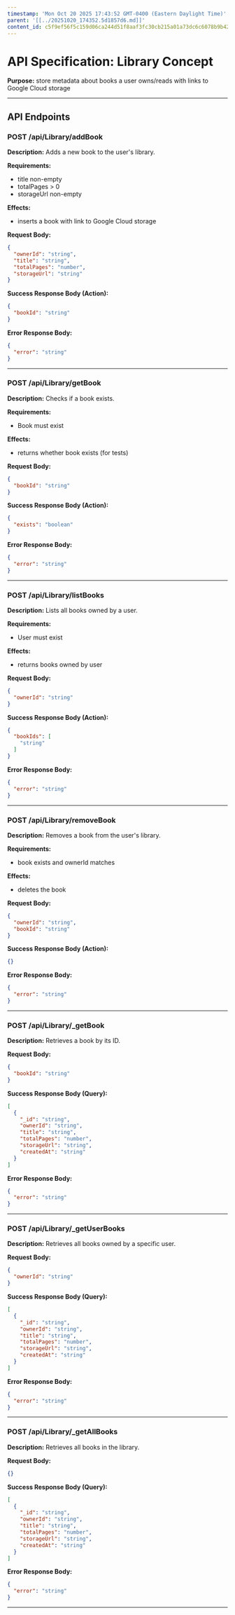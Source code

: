 ```yaml
---
timestamp: 'Mon Oct 20 2025 17:43:52 GMT-0400 (Eastern Daylight Time)'
parent: '[[../20251020_174352.5d1857d6.md]]'
content_id: c5f9ef56f5c159d06ca244d51f8aaf3fc30cb215a01a73dc6c6078b9b421ebea
---
```


# API Specification: Library Concept

**Purpose:** store metadata about books a user owns/reads with links to Google Cloud storage

***

## API Endpoints

### POST /api/Library/addBook

**Description:** Adds a new book to the user's library.

**Requirements:**

* title non-empty
* totalPages > 0
* storageUrl non-empty

**Effects:**

* inserts a book with link to Google Cloud storage

**Request Body:**

```json
{
  "ownerId": "string",
  "title": "string",
  "totalPages": "number",
  "storageUrl": "string"
}
```

**Success Response Body (Action):**

```json
{
  "bookId": "string"
}
```

**Error Response Body:**

```json
{
  "error": "string"
}
```

***

### POST /api/Library/getBook

**Description:** Checks if a book exists.

**Requirements:**

* Book must exist

**Effects:**

* returns whether book exists (for tests)

**Request Body:**

```json
{
  "bookId": "string"
}
```

**Success Response Body (Action):**

```json
{
  "exists": "boolean"
}
```

**Error Response Body:**

```json
{
  "error": "string"
}
```

***

### POST /api/Library/listBooks

**Description:** Lists all books owned by a user.

**Requirements:**

* User must exist

**Effects:**

* returns books owned by user

**Request Body:**

```json
{
  "ownerId": "string"
}
```

**Success Response Body (Action):**

```json
{
  "bookIds": [
    "string"
  ]
}
```

**Error Response Body:**

```json
{
  "error": "string"
}
```

***

### POST /api/Library/removeBook

**Description:** Removes a book from the user's library.

**Requirements:**

* book exists and ownerId matches

**Effects:**

* deletes the book

**Request Body:**

```json
{
  "ownerId": "string",
  "bookId": "string"
}
```

**Success Response Body (Action):**

```json
{}
```

**Error Response Body:**

```json
{
  "error": "string"
}
```

***

### POST /api/Library/\_getBook

**Description:** Retrieves a book by its ID.

**Request Body:**

```json
{
  "bookId": "string"
}
```

**Success Response Body (Query):**

```json
[
  {
    "_id": "string",
    "ownerId": "string",
    "title": "string",
    "totalPages": "number",
    "storageUrl": "string",
    "createdAt": "string"
  }
]
```

**Error Response Body:**

```json
{
  "error": "string"
}
```

***

### POST /api/Library/\_getUserBooks

**Description:** Retrieves all books owned by a specific user.

**Request Body:**

```json
{
  "ownerId": "string"
}
```

**Success Response Body (Query):**

```json
[
  {
    "_id": "string",
    "ownerId": "string",
    "title": "string",
    "totalPages": "number",
    "storageUrl": "string",
    "createdAt": "string"
  }
]
```

**Error Response Body:**

```json
{
  "error": "string"
}
```

***

### POST /api/Library/\_getAllBooks

**Description:** Retrieves all books in the library.

**Request Body:**

```json
{}
```

**Success Response Body (Query):**

```json
[
  {
    "_id": "string",
    "ownerId": "string",
    "title": "string",
    "totalPages": "number",
    "storageUrl": "string",
    "createdAt": "string"
  }
]
```

**Error Response Body:**

```json
{
  "error": "string"
}
```

***
